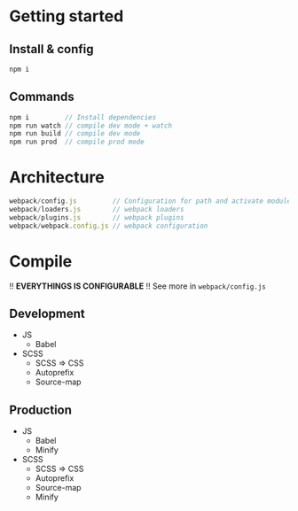 # Getting started

## Install & config
``` js
npm i
```

## Commands
``` js
npm i         // Install dependencies
npm run watch // compile dev mode + watch 
npm run build // compile dev mode
npm run prod  // compile prod mode
```
# Architecture
``` js
webpack/config.js         // Configuration for path and activate module
webpack/loaders.js        // webpack loaders
webpack/plugins.js        // webpack plugins
webpack/webpack.config.js // webpack configuration
```

# Compile

!! **EVERYTHINGS IS CONFIGURABLE** !! See more in `webpack/config.js`
## Development
- JS
  - Babel
- SCSS
  - SCSS => CSS
  - Autoprefix
  - Source-map
## Production
- JS
  - Babel
  - Minify
- SCSS
  - SCSS => CSS
  - Autoprefix
  - Source-map
  - Minify